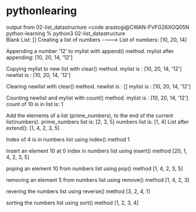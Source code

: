 # pythonlearing
output from 02-list_datastructure 
<code
arastogi@CWAN-FVFG26XGQ05N python-learning % python3 02-list_datastructure                                                 
Blank List:  []
Creating a list of numbers ---->
List of numbers:  [10, 20, 14]

Appending a number '12' to mylist with append() method.
mylist after appending:  [10, 20, 14, '12']

Copying mylist to new list with clear() method.
mylist is  : [10, 20, 14, '12']
newlist is : [10, 20, 14, '12']

Clearing newlist with clear() method.
newlist is : []
mylist is  : [10, 20, 14, '12']

Counting newlist and mylist with count() method.
mylist is : [10, 20, 14, '12']
count of 10 is in list is: 1

Add the elements of a list (prime_numbers), to the end of the current list(numbers).
prime_numbers list is:  [2, 3, 5]
numbers list is:  [1, 4]
List after extend(): [1, 4, 2, 3, 5]

Index of 4 is in numbers list using index() method 1

Insert an element 10 at 0 index in numbers list using insert() method [20, 1, 4, 2, 3, 5]

poping an element 10 from numbers list using pop() method [1, 4, 2, 3, 5]

removing an element 5 from numbers list using remove() method [1, 4, 2, 3]

revering the numbers list using reverse() method [3, 2, 4, 1]

sorting the numbers list using sort() method [1, 2, 3, 4]
>
